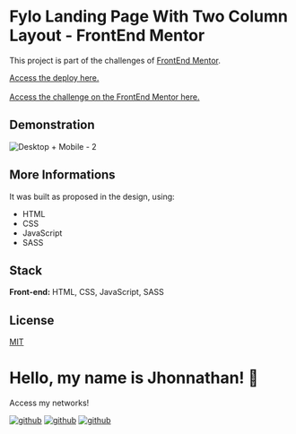 # Fylo Landing Page With Two Column Layout - FrontEnd Mentor

This project is part of the challenges of [FrontEnd Mentor](https://www.frontendmentor.io/).

[Access the deploy here.](https://fylo-frontendmentor-one.vercel.app/)
<br>
<br>
[Access the challenge on the FrontEnd Mentor here.](https://www.frontendmentor.io/challenges/fylo-landing-page-with-two-column-layout-5ca5ef041e82137ec91a50f5)

## Demonstration
![Desktop + Mobile - 2](https://github.com/jhonnathandc/fylo-frontendmentor/assets/82620787/90186b2e-15cc-42b5-a8ee-7724936fc05c)


## More Informations

It was built as proposed in the design, using:

- HTML
- CSS
- JavaScript
- SASS

## Stack

**Front-end:** HTML, CSS, JavaScript, SASS

## License

[MIT](https://choosealicense.com/licenses/mit/)

# Hello, my name is Jhonnathan! 👋

<p>Access my networks!</p>

[![github](https://img.shields.io/badge/-github-%23333?style=for-the-badge&logo=github&logoColor=white)](https://github.com/jhonnathandc)
[![github](https://img.shields.io/badge/-LinkedIn-%230077B5?style=for-the-badge&logo=linkedin&logoColor=white)]("https://www.linkedin.com/in/jhonnathan-cora-6427661b0/)
[![github](https://img.shields.io/badge/-instagram-%23E4405F?style=for-the-badge&logo=instagram&logoColor=white)](https://www.instagram.com/jhonnathandc/)
